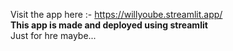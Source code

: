 Visit the app here :- https://willyoube.streamlit.app/
<br/>
**This app is made and deployed using streamlit**
<br>
Just for hre maybe...
